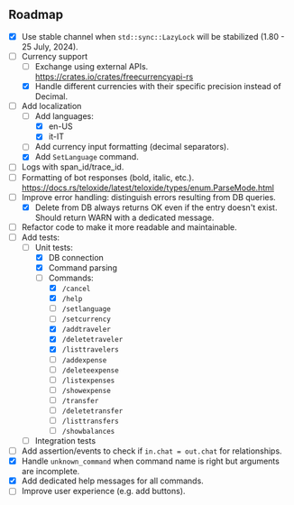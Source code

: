 
## Roadmap

- [x] Use stable channel when `std::sync::LazyLock` will be stabilized (1.80 - 25 July, 2024).
- [ ] Currency support
  - [ ] Exchange using external APIs. https://crates.io/crates/freecurrencyapi-rs
  - [x] Handle different currencies with their specific precision instead of Decimal.
- [ ] Add localization
  - [ ] Add languages:
    - [x] en-US
    - [x] it-IT
  - [ ] Add currency input formatting (decimal separators).
  - [x] Add `SetLanguage` command.
- [ ] Logs with span_id/trace_id.
- [ ] Formatting of bot responses (bold, italic, etc.). https://docs.rs/teloxide/latest/teloxide/types/enum.ParseMode.html
- [ ] Improve error handling: distinguish errors resulting from DB queries.
  - [x] Delete from DB always returns OK even if the entry doesn't exist. Should return WARN with a dedicated message.
- [ ] Refactor code to make it more readable and maintainable.
- [ ] Add tests:
  - [ ] Unit tests:
    - [x] DB connection
    - [x] Command parsing
    - [ ] Commands:
      - [x] `/cancel`
      - [x] `/help`
      - [ ] `/setlanguage`
      - [ ] `/setcurrency`
      - [x] `/addtraveler`
      - [x] `/deletetraveler`
      - [x] `/listtravelers`
      - [ ] `/addexpense`
      - [ ] `/deleteexpense`
      - [ ] `/listexpenses`
      - [ ] `/showexpense`
      - [ ] `/transfer`
      - [ ] `/deletetransfer`
      - [ ] `/listtransfers`
      - [ ] `/showbalances`
  - [ ] Integration tests
- [ ] Add assertion/events to check if `in.chat = out.chat` for relationships.
- [x] Handle `unknown_command` when command name is right but arguments are incomplete.
- [x] Add dedicated help messages for all commands.
- [ ] Improve user experience (e.g. add buttons).
